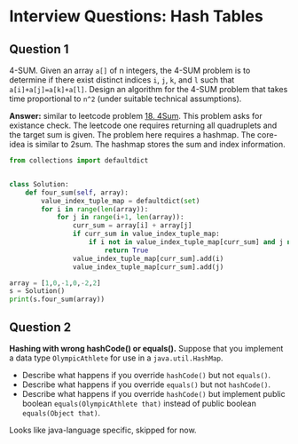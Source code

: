 # Interview Questions: Hash Tables
## Question 1
4-SUM. Given an array  `a[]` of n integers, the 4-SUM problem is to determine if there exist distinct indices `i`, `j`, `k`, and `l` such that 
`a[i]+a[j]=a[k]+a[l]`. Design an algorithm for the 4-SUM problem that takes time proportional to `n^2` (under suitable technical assumptions).

**Answer:** similar to leetcode problem [18. 4Sum](https://leetcode.com/problems/4sum/). This problem asks for existance check. The leetcode one requires returning
all quadruplets and the target sum is given. The problem here requires a hashmap. The core-idea is similar to 2sum. The hashmap stores the sum and index information.

```python
from collections import defaultdict


class Solution:
    def four_sum(self, array):
        value_index_tuple_map = defaultdict(set)
        for i in range(len(array)):
            for j in range(i+1, len(array)):
                curr_sum = array[i] + array[j]
                if curr_sum in value_index_tuple_map:
                    if i not in value_index_tuple_map[curr_sum] and j not in value_index_tuple_map[curr_sum]:
                        return True
                value_index_tuple_map[curr_sum].add(i)
                value_index_tuple_map[curr_sum].add(j)

array = [1,0,-1,0,-2,2]
s = Solution()
print(s.four_sum(array))
```

## Question 2

**Hashing with wrong hashCode() or equals().** Suppose that you implement a data type `OlympicAthlete` for use in a `java.util.HashMap`.

* Describe what happens if you override `hashCode()` but not `equals()`.
* Describe what happens if you override `equals()` but not `hashCode()`.
* Describe what happens if you override `hashCode()` but implement 
public boolean `equals(OlympicAthlete that)` instead of
public boolean `equals(Object that)`.

Looks like java-language specific, skipped for now.
